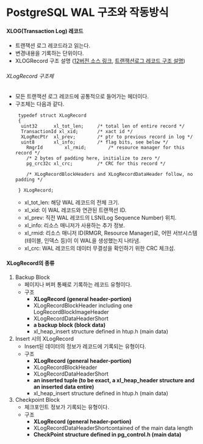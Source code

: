 # PostgreSQL WAL 구조와 작동방식

#### XLOG(Transaction Log) 레코드
- 트랜잭션 로그 레코드라고 읽는다.
- 변경내용을 기록하는 단위이다.
- XLOGRecord 구조 설명 ([12버전 소스 링크](https://github.com/postgres/postgres/blob/REL_12_STABLE/src/include/access/xlogrecord.h), [트랜잭션로그 레코드 구조 설명](https://www.interdb.jp/blog/post/pgsql/pg95walformat/))

###### XLogRecord 구조체
- 모든 트랜잭션 로그 레코드에 공통적으로 들어가는 헤더이다.
- 구조체는 다음과 같다.
  ```
   typedef struct XLogRecord
   {
   	uint32		xl_tot_len;		/* total len of entire record */
   	TransactionId xl_xid;		/* xact id */
   	XLogRecPtr	xl_prev;		/* ptr to previous record in log */
   	uint8		xl_info;		/* flag bits, see below */
	  RmgrId		xl_rmid;		/* resource manager for this record */
	  /* 2 bytes of padding here, initialize to zero */
	  pg_crc32c	xl_crc;			/* CRC for this record */

	  /* XLogRecordBlockHeaders and XLogRecordDataHeader follow, no padding */

   } XLogRecord;
  ```
  - xl_tot_len: 해당 WAL 레코드의 전체 크기.
  - xl_xid: 이 WAL 레코드와 연관된 트랜잭션 ID.
  - xl_prev: 직전 WAL 레코드의 LSN(Log Sequence Number) 위치.
  - xl_info: 리소스 매니저가 사용하는 추가 정보.
  - xl_rmid: 리소스 매니저 ID(RMGR, Resource Manager)로, 어떤 서브시스템(테이블, 인덱스 등)이 이 WAL을 생성했는지 나타냄.
  - xl_crc: WAL 레코드의 데이터 무결성을 확인하기 위한 CRC 체크섬.

#### XLogRecord의 종류
1. Backup Block
   - 페이지나 버퍼 통째로 기록하는 레코드 유형이다.
   - 구조
     - **XLogRecord (general header-portion)**
     - XLogRecordBlockHeader including one LogRecordBlockImageHeader
     - XLogRecordDataHeaderShort
     - **a backup block (block data)** 
     - xl_heap_insert structure defined in htup.h (main data)  
3. Insert 시의 XLogRecord
   - Insert된 데이터의 정보가 레코드에 기록되는 유형이다.
   - 구조
     - **XLogRecord (general header-portion)**
     - XLogRecordBlockHeader
     - XLogRecordDataHeaderShort
     - **an inserted tuple (to be exact, a xl_heap_header structure and an inserted data entire)**
     - xl_heap_insert structure defined in htup.h (main data)
5. Checkpoint Block
   - 체크포인트 정보가 기록되는 유형이다.
   - 구조
     - **XLogRecord (general header-portion)**
     - XLogRecordDataHeaderShortcontained of the main data length
     - **CheckPoint structure defined in pg_control.h (main data)**
